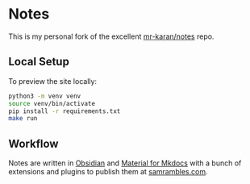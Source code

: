 # Notes

This is my personal fork of the excellent [mr-karan/notes](https://github.com/mr-karan/notes) repo.

## Local Setup

To preview the site locally:

```bash
python3 -m venv venv
source venv/bin/activate
pip install -r requirements.txt
make run
```

## Workflow

Notes are written in [Obsidian](https://obsidian.md/) and [Material for Mkdocs](https://squidfunk.github.io/mkdocs-material/) with a bunch of extensions and plugins to publish them at [samrambles.com](https://samrambles.com).